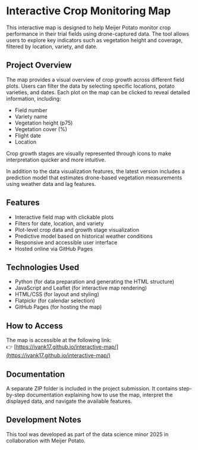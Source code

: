 # Interactive Crop Monitoring Map

This interactive map is designed to help Meijer Potato monitor crop performance in their trial fields using drone-captured data. The tool allows users to explore key indicators such as vegetation height and coverage, filtered by location, variety, and date.

## Project Overview

The map provides a visual overview of crop growth across different field plots. Users can filter the data by selecting specific locations, potato varieties, and dates. Each plot on the map can be clicked to reveal detailed information, including:
- Field number
- Variety name
- Vegetation height (p75)
- Vegetation cover (%)
- Flight date
- Location

Crop growth stages are visually represented through icons to make interpretation quicker and more intuitive.

In addition to the data visualization features, the latest version includes a prediction model that estimates drone-based vegetation measurements using weather data and lag features.

## Features

- Interactive field map with clickable plots
- Filters for date, location, and variety
- Plot-level crop data and growth stage visualization
- Predictive model based on historical weather conditions
- Responsive and accessible user interface
- Hosted online via GitHub Pages

## Technologies Used

- Python (for data preparation and generating the HTML structure)
- JavaScript and Leaflet (for interactive map rendering)
- HTML/CSS (for layout and styling)
- Flatpickr (for calendar selection)
- GitHub Pages (for hosting the map)

## How to Access

The map is accessible at the following link:  
👉 [https://ivank17.github.io/interactive-map/](https://ivank17.github.io/interactive-map/)

## Documentation

A separate ZIP folder is included in the project submission. It contains step-by-step documentation explaining how to use the map, interpret the displayed data, and navigate the available features.

## Development Notes

This tool was developed as part of the data science minor 2025 in collaboration with Meijer Potato.
